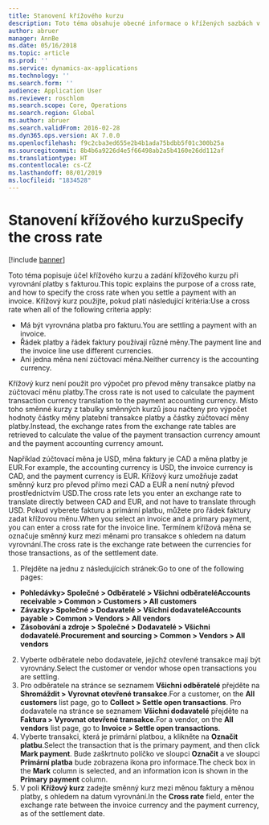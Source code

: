 ```yaml
---
title: Stanovení křížového kurzu
description: Toto téma obsahuje obecné informace o křížených sazbách v aplikaci Microsoft Dynamics 365 for Finance and Operations.
author: abruer
manager: AnnBe
ms.date: 05/16/2018
ms.topic: article
ms.prod: ''
ms.service: dynamics-ax-applications
ms.technology: ''
ms.search.form: ''
audience: Application User
ms.reviewer: roschlom
ms.search.scope: Core, Operations
ms.search.region: Global
ms.author: abruer
ms.search.validFrom: 2016-02-28
ms.dyn365.ops.version: AX 7.0.0
ms.openlocfilehash: f9c2cba3ed655e2b4b1ada75bdbb5f01c300b25a
ms.sourcegitcommit: 8b4b6a9226d4e5f66498ab2a5b4160e26dd112af
ms.translationtype: HT
ms.contentlocale: cs-CZ
ms.lasthandoff: 08/01/2019
ms.locfileid: "1834528"
---
```

# <a name="specify-the-cross-rate"></a><span data-ttu-id="d1c91-103">Stanovení křížového kurzu</span><span class="sxs-lookup"><span data-stu-id="d1c91-103">Specify the cross rate</span></span>

[!include [banner](../includes/banner.md)]

<span data-ttu-id="d1c91-104">Toto téma popisuje účel křížového kurzu a zadání křížového kurzu při vyrovnání platby s fakturou.</span><span class="sxs-lookup"><span data-stu-id="d1c91-104">This topic explains the purpose of a cross rate, and how to specify the cross rate when you settle a payment with an invoice.</span></span> <span data-ttu-id="d1c91-105">Křížový kurz použijte, pokud platí následující kritéria:</span><span class="sxs-lookup"><span data-stu-id="d1c91-105">Use a cross rate when all of the following criteria apply:</span></span> 
-   <span data-ttu-id="d1c91-106">Má být vyrovnána platba pro fakturu.</span><span class="sxs-lookup"><span data-stu-id="d1c91-106">You are settling a payment with an invoice.</span></span> 
-   <span data-ttu-id="d1c91-107">Řádek platby a řádek faktury používají různé měny.</span><span class="sxs-lookup"><span data-stu-id="d1c91-107">The payment line and the invoice line use different currencies.</span></span> 
-   <span data-ttu-id="d1c91-108">Ani jedna měna není zúčtovací měna.</span><span class="sxs-lookup"><span data-stu-id="d1c91-108">Neither currency is the accounting currency.</span></span> 

<span data-ttu-id="d1c91-109">Křížový kurz není použit pro výpočet pro převod měny transakce platby na zúčtovací měnu platby.</span><span class="sxs-lookup"><span data-stu-id="d1c91-109">The cross rate is not used to calculate the payment transaction currency translation to the payment accounting currency.</span></span> <span data-ttu-id="d1c91-110">Místo toho směnné kurzy z tabulky směnných kurzů jsou načteny pro výpočet hodnoty částky měny platební transakce platby a částky zúčtovací měny platby.</span><span class="sxs-lookup"><span data-stu-id="d1c91-110">Instead, the exchange rates from the exchange rate tables are retrieved to calculate the value of the payment transaction currency amount and the payment accounting currency amount.</span></span> 

<span data-ttu-id="d1c91-111">Například zúčtovací měna je USD, měna faktury je CAD a měna platby je EUR.</span><span class="sxs-lookup"><span data-stu-id="d1c91-111">For example, the accounting currency is USD, the invoice currency is CAD, and the payment currency is EUR.</span></span> <span data-ttu-id="d1c91-112">Křížový kurz umožňuje zadat směnný kurz pro převod přímo mezi CAD a EUR a není nutný převod prostřednictvím USD.</span><span class="sxs-lookup"><span data-stu-id="d1c91-112">The cross rate lets you enter an exchange rate to translate directly between CAD and EUR, and not have to translate through USD.</span></span> <span data-ttu-id="d1c91-113">Pokud vyberete fakturu a primární platbu, můžete pro řádek faktury zadat křížovou měnu.</span><span class="sxs-lookup"><span data-stu-id="d1c91-113">When you select an invoice and a primary payment, you can enter a cross rate for the invoice line.</span></span> <span data-ttu-id="d1c91-114">Termínem křížová měna se označuje směnný kurz mezi měnami pro transakce s ohledem na datum vyrovnání.</span><span class="sxs-lookup"><span data-stu-id="d1c91-114">The cross rate is the exchange rate between the currencies for those transactions, as of the settlement date.</span></span>

1.  <span data-ttu-id="d1c91-115">Přejděte na jednu z následujících stránek:</span><span class="sxs-lookup"><span data-stu-id="d1c91-115">Go to one of the following pages:</span></span>
- <span data-ttu-id="d1c91-116">**Pohledávky> Společné > Odběratelé > Všichni odběratelé**</span><span class="sxs-lookup"><span data-stu-id="d1c91-116">**Accounts receivable > Common > Customers > All customers**</span></span> 
- <span data-ttu-id="d1c91-117">**Závazky> Společné > Dodavatelé > Všichni dodavatelé**</span><span class="sxs-lookup"><span data-stu-id="d1c91-117">**Accounts payable > Common > Vendors > All vendors**</span></span> 
- <span data-ttu-id="d1c91-118">**Zásobování a zdroje > Společné > Dodavatelé > Všichni dodavatelé.**</span><span class="sxs-lookup"><span data-stu-id="d1c91-118">**Procurement and sourcing > Common > Vendors > All vendors**</span></span>
2.  <span data-ttu-id="d1c91-119">Vyberte odběratele nebo dodavatele, jejichž otevřené transakce mají být vyrovnány.</span><span class="sxs-lookup"><span data-stu-id="d1c91-119">Select the customer or vendor whose open transactions you are settling.</span></span> 
3.  <span data-ttu-id="d1c91-120">Pro odběratele na stránce se seznamem **Všichni odběratelé** přejděte na **Shromáždit > Vyrovnat otevřené transakce**.</span><span class="sxs-lookup"><span data-stu-id="d1c91-120">For a customer, on the **All customers** list page, go to **Collect > Settle open transactions**.</span></span> <span data-ttu-id="d1c91-121">Pro dodavatele na stránce se seznamem **Všichni dodavatelé** přejděte na **Faktura > Vyrovnat otevřené transakce**.</span><span class="sxs-lookup"><span data-stu-id="d1c91-121">For a vendor, on the **All vendors** list page, go to **Invoice > Settle open transactions**.</span></span> 
4.  <span data-ttu-id="d1c91-122">Vyberte transakci, která je primární platbou, a klikněte na **Označit platbu**.</span><span class="sxs-lookup"><span data-stu-id="d1c91-122">Select the transaction that is the primary payment, and then click **Mark payment**.</span></span> <span data-ttu-id="d1c91-123">Bude zaškrtnuto políčko ve sloupci **Označit** a ve sloupci **Primární platba** bude zobrazena ikona pro informace.</span><span class="sxs-lookup"><span data-stu-id="d1c91-123">The check box in the **Mark** column is selected, and an information icon is shown in the **Primary payment** column.</span></span> 
5.  <span data-ttu-id="d1c91-124">V poli **Křížový kurz** zadejte směnný kurz mezi měnou faktury a měnou platby, s ohledem na datum vyrovnání.</span><span class="sxs-lookup"><span data-stu-id="d1c91-124">In the **Cross rate** field, enter the exchange rate between the invoice currency and the payment currency, as of the settlement date.</span></span> 
